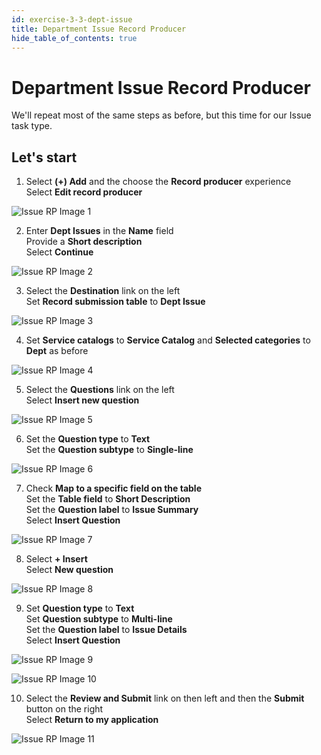 ```yaml
---
id: exercise-3-3-dept-issue
title: Department Issue Record Producer
hide_table_of_contents: true
---
```


# Department Issue Record Producer


We'll repeat most of the same steps as before, but this time for our Issue task type.

## Let's start

1. Select **(+) Add** and the choose the **Record producer** experience\
    Select **Edit record producer**

![Issue RP Image 1](images/issrp_1.png)

2. Enter **Dept Issues** in the **Name** field\
    Provide a **Short description**\
    Select **Continue**

![Issue RP Image 2](images/issrp_2.png)

3. Select the **Destination** link on the left\
    Set **Record submission table** to **Dept Issue**

![Issue RP Image 3](images/issrp_3.png)

4. Set **Service catalogs** to **Service Catalog** and **Selected categories** to **Dept** as before

![Issue RP Image 4](images/issrp_4.png)

5. Select the **Questions** link on the left\
    Select **Insert new question**

![Issue RP Image 5](images/issrp_5.png)

6. Set the **Question type** to **Text**\
    Set the **Question subtype** to **Single-line**

![Issue RP Image 6](images/issrp_6.png)

7. Check **Map to a specific field on the table**\
    Set the **Table field** to **Short Description**\
    Set the **Question label** to **Issue Summary**\
    Select **Insert Question**

![Issue RP Image 7](images/issrp_7.png)

8. Select **+ Insert**\
    Select **New question**

![Issue RP Image 8](images/issrp_8.png)

9. Set **Question type** to **Text**\
    Set **Question subtype** to **Multi-line**\
    Set the **Question label** to **Issue Details**\
    Select **Insert Question**

![Issue RP Image 9](images/issrp_9.png)

![Issue RP Image 10](images/issrp_10.png)

10. Select the **Review and Submit** link on then left and then the **Submit** button on the right\
    Select **Return to my application**

![Issue RP Image 11](images/issrp_11.png)


